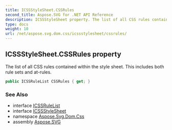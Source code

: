 ```yaml
---
title: ICSSStyleSheet.CSSRules
second_title: Aspose.SVG for .NET API Reference
description: ICSSStyleSheet property. The list of all CSS rules contained within the style sheet. This includes both rule sets and at-rules
type: docs
weight: 10
url: /net/aspose.svg.dom.css/icssstylesheet/cssrules/
---
```

## ICSSStyleSheet.CSSRules property

The list of all CSS rules contained within the style sheet. This includes both rule sets and at-rules.

```csharp
public ICSSRuleList CSSRules { get; }
```

### See Also

* interface [ICSSRuleList](../../icssrulelist/)
* interface [ICSSStyleSheet](../)
* namespace [Aspose.Svg.Dom.Css](../../../aspose.svg.dom.css/)
* assembly [Aspose.SVG](../../../)
